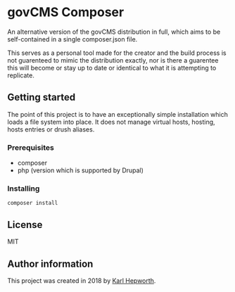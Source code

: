# govCMS Composer

An alternative version of the govCMS distribution in full, which aims to be self-contained in a single composer.json file.

This serves as a personal tool made for the creator and the build process is not guarenteed to mimic the distribution exactly, nor is there a guarentee this will become or stay up to date or identical to what it is attempting to replicate.

## Getting started

The point of this project is to have an exceptionally simple installation which loads a file system into place. It does not manage virtual hosts, hosting, hosts entries or drush aliases.

### Prerequisites

* composer
* php (version which is supported by Drupal)

### Installing

```
composer install
```

## License

MIT

## Author information

This project was created in 2018 by [Karl Hepworth](twitter.com/fubarhouse).

